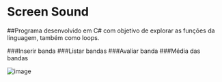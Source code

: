 # Screen Sound 

##Programa desenvolvido em C# com objetivo de explorar as funções da linguagem, também como loops. 

###Inserir banda
###Listar bandas
###Avaliar banda
###Média das bandas

![image](https://github.com/Kamadarada/Lista-de-Bandas-/assets/112417899/1cf4fc9a-02b2-4ab3-85c5-b438a41ac7b7)
